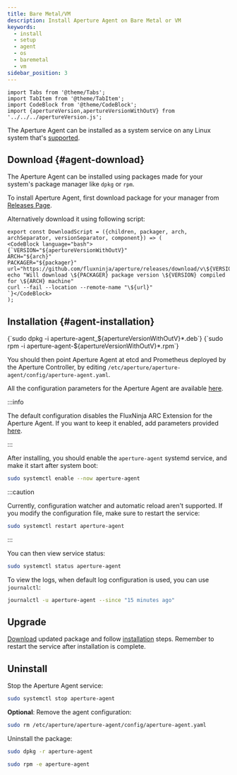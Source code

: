 ```yaml
---
title: Bare Metal/VM
description: Install Aperture Agent on Bare Metal or VM
keywords:
  - install
  - setup
  - agent
  - os
  - baremetal
  - vm
sidebar_position: 3
---
```


```mdx-code-block
import Tabs from '@theme/Tabs';
import TabItem from '@theme/TabItem';
import CodeBlock from '@theme/CodeBlock';
import {apertureVersion,apertureVersionWithOutV} from '../../../apertureVersion.js';

```

The Aperture Agent can be installed as a system service on any Linux system
that's [supported](supported-platforms.md).

## Download {#agent-download}

The Aperture Agent can be installed using packages made for your system's
package manager like `dpkg` or `rpm`.

To install Aperture Agent, first download package for your manager from
[Releases Page](https://github.com/fluxninja/aperture/releases/latest).

Alternatively download it using following script:

```mdx-code-block
export const DownloadScript = ({children, packager, arch, archSeparator, versionSeparator, component}) => (
<CodeBlock language="bash">
{`VERSION="${apertureVersionWithOutV}"
ARCH="${arch}"
PACKAGER="${packager}"
url="https://github.com/fluxninja/aperture/releases/download/v\${VERSION}/${component}${versionSeparator}\${VERSION}${archSeparator}\${ARCH}.\${PACKAGER}"
echo "Will download \${PACKAGER} package version \${VERSION} compiled for \${ARCH} machine"
curl --fail --location --remote-name "\${url}"
`}</CodeBlock>
);
```

<Tabs groupId="packageManager" queryString>
  <TabItem value="dpkg" label="dpkg">
    <DownloadScript packager="deb" arch="amd64" archSeparator="_" versionSeparator="_" component="aperture-agent" />
  </TabItem>
  <TabItem value="rpm" label="rpm">
    <DownloadScript packager="rpm" arch="x86_64" archSeparator="." versionSeparator="-" component="aperture-agent" />
  </TabItem>
</Tabs>

## Installation {#agent-installation}

<Tabs groupId="packageManager" queryString>
  <TabItem value="dpkg" label="dpkg">
    <CodeBlock language="bash">{`sudo dpkg -i aperture-agent_${apertureVersionWithOutV}*.deb`}</CodeBlock>
  </TabItem>
  <TabItem value="rpm" label="rpm">
    <CodeBlock language="bash">{`sudo rpm -i aperture-agent-${apertureVersionWithOutV}*.rpm`}</CodeBlock>
  </TabItem>
</Tabs>

You should then point Aperture Agent at etcd and Prometheus deployed by the
Aperture Controller, by editing
`/etc/aperture/aperture-agent/config/aperture-agent.yaml`.

All the configuration parameters for the Aperture Agent are available
[here](/reference/configuration/agent.md).

:::info

The default configuration disables the FluxNinja ARC Extension for the Aperture
Agent. If you want to keep it enabled, add parameters provided
[here](/arc/extension.md#configuration).

:::

After installing, you should enable the `aperture-agent` systemd service, and
make it start after system boot:

```bash
sudo systemctl enable --now aperture-agent
```

:::caution

Currently, configuration watcher and automatic reload aren't supported. If you
modify the configuration file, make sure to restart the service:

```bash
sudo systemctl restart aperture-agent
```

:::

You can then view service status:

```bash
sudo systemctl status aperture-agent
```

To view the logs, when default log configuration is used, you can use
`journalctl`:

```bash
journalctl -u aperture-agent --since "15 minutes ago"
```

## Upgrade

[Download](#agent-download) updated package and follow
[installation](#agent-installation) steps. Remember to restart the service after
installation is complete.

## Uninstall

Stop the Aperture Agent service:

```bash
sudo systemctl stop aperture-agent
```

**Optional**: Remove the agent configuration:

```bash
sudo rm /etc/aperture/aperture-agent/config/aperture-agent.yaml
```

Uninstall the package:

<Tabs groupId="packageManager" queryString>
  <TabItem value="dpkg" label="dpkg">

```bash
sudo dpkg -r aperture-agent
```

  </TabItem>

  <TabItem value="rpm" label="rpm">

```bash
sudo rpm -e aperture-agent
```

  </TabItem>

</Tabs>
